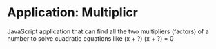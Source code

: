 # Application: Multiplicr 

JavaScript application that can find all the two multipliers (factors) of a number to solve cuadratic equations like (x + ?) (x + ?) = 0
